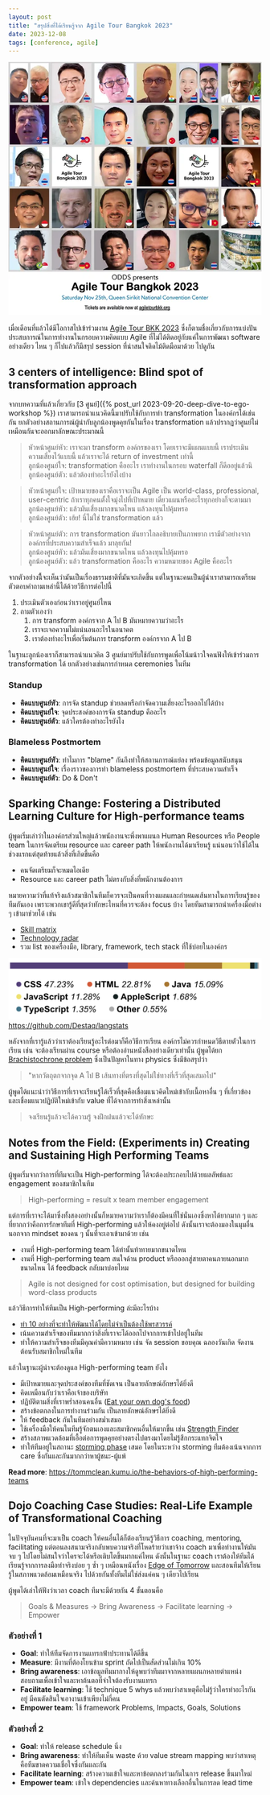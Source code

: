 ```yaml
---
layout: post
title: "สรุปสิ่งที่ได้เรียนรู้จาก Agile Tour Bangkok 2023"
date: 2023-12-08
tags: [conference, agile]
---
```


![Agile Tour BKK 2023](/assets/2023-12-18-agile-tour-bkk.webp)

เมื่อเดือนที่แล้วได้มีโอกาสไปเข้าร่วมงาน [Agile Tour BKK 2023](https://www.agiletourbkk.org/) ซึ่งก็ตามชื่อเกี่ยวกับการแบ่งปันประสบการณ์ในการทำงานในกรอบความคิดแบบ Agile ที่ไม่ได้ติดอยู่กับแค่ในการพัฒนา software อย่างเดียว ไหน ๆ ก็ไปแล้วก็มีสรุป session ที่น่าสนใจติดไม้ติดมือมาด้วย ไปดูกัน

## 3 centers of intelligence: Blind spot of transformation approach
จากบทความที่แล้วเกี่ยวกับ [3 ศูนย์]({% post_url 2023-09-20-deep-dive-to-ego-workshop %}) เราสามารถนำแนวคิดนี้มาปรับใช้กับการทำ transformation ในองค์กรได้เช่นกัน ยกตัวอย่างสถานการณ์ผู้นำกับลูกน้องพูดคุยกันในเรื่อง transformation แล้วปรากฏว่าศูนย์ไม่เหมือนกันจะออกมาลักษณะประมาณนี้

> หัวหน้าศูนย์หัว: เราจะมา transform องค์กรของเรา โดยเราจะมีแผนแบบนี้ เราประเมินความเสี่ยงไว้แบบนี้ แล้วเราจะได้ return of investment เท่านี้  
> ลูกน้องศูนย์ใจ: transformation คืออะไร เราทำงานในกรอบ waterfall ก็ดีออยู่แล้วนิ  
> ลูกน้องศูนย์ตัว: แล้วต้องทำอะไรยังไงบ้าง

> หัวหน้าศูนย์ใจ: เป้าหมายของเราคือเราจะเป็น Agile เป็น world-class, professional, user-centric ถ้าเราทุกคนตั้งใจมุ่งไปที่เป้าหมาย เดี๋ยวแผนหรืออะไรทุกอย่างก็จะตามมา  
> ลูกน้องศูนย์หัว: แล้วมันเสี่ยงมากขนาดไหน แล้วลงทุนไปคุ้มหรอ  
> ลูกน้องศูนย์ตัว: เฮ้ย! นี่ไม่ใช่ transformation แล้ว

> หัวหน้าศูนย์ตัว: การ transformation มันยาวไกลอธิบายเป็นภาพยาก เรามีตัวอย่างจากองค์กรที่ประสบความสำเร็จแล้ว มาลุยกัน!  
> ลูกน้องศูนย์หัว: แล้วมันเสี่ยงมากขนาดไหน แล้วลงทุนไปคุ้มหรอ  
> ลูกน้องศูนย์ตัว: แล้ว transformation คืออะไร ความหมายของ Agile คืออะไร

จากตัวอย่างนีี้จะเห็นว่ามันเป็นเรื่องธรรมชาติที่มันจะเกิดขึ้น แต่ในฐานะคนเป็นผู้นำเราสามารถเตรียมตัวตอบคำถามเหล่านี้ได้ด้วยวิธีการต่อไปนี้

1. ประเมินตัวเองก่อนว่าเราอยู่ศูนย์ไหน
2. ถามตัวเองว่า
   1. การ transform องค์กรจาก A ไป B มันหมายความว่าอะไร
   2. เราจะเจอความไม่แน่นอนอะไรในอนาคต
   3. เราต้องทำอะไรเพื่อเริ่มต้นการ transform องค์กรจาก A ไป B

ในฐานะลูกน้องเราก็สามารถนำแนวคิด 3 ศูนย์มาปรับใช้กับการพูดเพื่อโน้มน้าวใจคนฟังให้เข้าร่วมการ transformation ได้ ยกตัวอย่างเช่นการกำหนด ceremonies ในทีม

### Standup
- **คิดแบบศูนย์หัว**: การจัด standup ช่วยลดหรือกำจัดความเสี่ยงอะไรออกไปได้บ้าง  
- **คิดแบบศูนย์ใจ**: จุดประสงค์ของการจัด standup คืออะไร
- **คิดแบบศูนย์ตัว**: แล้วใครต้องทำอะไรยังไง

### Blameless Postmortem
- **คิดแบบศูนย์หัว**: ทำไมการ "blame" กันถึงทำให้สถานการณ์แย่ลง พร้อมข้อมูลสนับสนุน
- **คิดแบบศูนย์ใจ**: เรื่องราวของการทำ blameless postmortem ที่ประสบความสำเร็จ
- **คิดแบบศูนย์ตัว**: Do & Don't

## Sparking Change: Fostering a Distributed Learning Culture for High-performance teams
ผู้พูดเริ่มเล่าว่าในองค์กรส่วนใหญ่แล้วพนักงานจะพึ่งพาแผนก Human Resources หรือ People team ในการจัดเตรียม resource และ career path ให้พนักงานได้มาเรียนรู้ แน่นอนว่าใช้ได้ในช่วงแรกแต่สุดท้ายแล้วสิ่งที่เกิดขึ้นคือ

- คนจัดเตรียมก็จะหมดไอเดีย
- Resource และ career path ไม่ตรงกับสิ่งที่พนักงานต้องการ

หมายความว่าที่แท้จริงแล้วสมาชิกในทีมก็ควรจะเป็นคนที่วางแผนและกำหนดเส้นทางในการเรียนรู้ของทีมกันเอง เพราะพวกเขารู้ดีที่สุดว่าทักษะไหนที่ควรจะต้อง focus บ้าง โดยทีมสามารถนำเครื่องมือต่าง ๆ เข้ามาช่วยได้ เช่น

- [Skill matrix](https://www.rewo.io/skills-matrix-for-manufacturing/)
- [Technology radar](https://www.thoughtworks.com/radar)
- รวม list ของเครื่องมือ, library, framework, tech stack ที่ใช้บ่อยในองค์กร

![GitHub langstats](/assets/2023-12-18-github-lang-stats.png)
<https://github.com/Destaq/langstats>

หลังจากที่เรารู้แล้วว่าเราต้องเรียนรู้อะไรต่อมาก็คือวิธีการเรียน องค์กรไม่ควรกำหนดวิธีตายตัวในการเรียน เช่น จะต้องเรียนผ่าน course หรือต้องอ่านหนังสืออย่างเดียวเท่านั้น ผู้พูดได้ยก [Brachistochrone problem](https://en.wikipedia.org/wiki/Brachistochrone_curve) ซึ่งเป็นปัญหาในทาง physics ซึ่งมีข้อสรุปว่า 

> "หากวัตถุตกจากจุด A ไป B เส้นทางที่ตรงที่สุดไม่ใช่ทางที่เร็วที่สุดเสมอไป"

ผู้พูดได้แนะนำว่าวิธีการที่เราจะเรียนรู้ได้เร็วที่สุดคือเชื่อมแนวคิดใหม่เข้ากับเนื้อหาอื่น ๆ ที่เกี่ยวข้อง และเชื่อมแนวปฏิบัติใหม่เข้ากับ value ที่ได้จากการทำสิ่งเหล่านั้น

> จงเรียนรู้แล้วจะได้ความรู้ จงฝึกฝนแล้วจะได้ทักษะ

## Notes from the Field: (Experiments in) Creating and Sustaining High Performing Teams
ผู้พูดเริ่มจากว่าการที่ทีมจะเป็น High-performing ได้จะต้องประกอบไปด้วยผลลัพธ์และ engagement ของสมาชิกในทีม

> High-performing = result x team member engagement

แต่การที่เราจะได้มาซึ่งทั้งสองอย่างนั้นก็หมายความว่าเราก็ต้องมีคนที่ใช่นั่นเองซึ่งหาได้ยากมาก ๆ และที่ยากกว่าคือการรักษาทีมที่ High-performing แล้วให้คงอยู่ต่อไป ดังนั้นเราจะต้องมองในมุมอื่นนอกจาก mindset ของคน ๆ นั้นที่จะเอาเข้ามาด้วย เช่น

- งานที่ High-performing team ได้ทำนั้นท้าทายมากขนาดไหน
- งานที่ High-performing team สนใจด้าน product หรือออกสู่สายตาคนภายนอกมากขนาดไหน ได้ feedback กลับมาบ่อยไหม

> Agile is not designed for cost optimisation, but designed for building word-class products

แล้ววิธีการทำให้ทีมเป็น High-performing ล่ะมีอะไรบ้าง
- [ทำ 10 อย่างที่จะทำให้พัฒนาได้โดยไม่จำเป็นต้องใช้พรสวรรค์](https://economics.virginia.edu/10-things-require-zero-talent)
- เน้นความสำเร็จของทีมมากกว่าสิ่งที่เราจะได้ออกไปจากการเข้าไปอยู่ในทีม
- ทำให้ความสำเร็จของทีมมีคุณค่ามีความหมาย เช่น จัด session ขอบคุณ ฉลองวันเกิด จัดงานต้อนรับสมาชิกใหม่ในทีม

แล้วในฐานะผู้นำจะต้องดูแล High-performing team ยังไง
- มีเป้าหมายและจุดประสงค์ของทีมที่ชัดเจน เป็นลายลักษณ์อักษรได้ยิ่งดี
- คิดเหมือนกับว่าเราคือเจ้าของบริษัท
- ปฏิบัติตามสิ่งที่เราพร่ำสอนคนอื่น ([Eat your own dog's food](https://en.wikipedia.org/wiki/Eating_your_own_dog_food))
- สร้างข้อตกลงในการทำงานร่วมกัน เป็นลายลักษณ์อักษรได้ยิ่งดี
- ให้ feedback กันในทีมอย่างสม่ำเสมอ
- ใช้เครื่องมือให้คนในทีมรู้จักตนเองและสมาชิกคนอื่นให้มากขึ้น เช่น [Strength Finder](https://priwziest.medium.com/clifton-strengths-finder-%E0%B9%81%E0%B8%9A%E0%B8%9A%E0%B8%97%E0%B8%94%E0%B8%AA%E0%B8%AD%E0%B8%9A%E0%B8%AB%E0%B8%B2%E0%B8%88%E0%B8%B8%E0%B8%94%E0%B9%81%E0%B8%82%E0%B9%87%E0%B8%87-%E0%B8%97%E0%B8%B5%E0%B9%88%E0%B8%97%E0%B8%B3%E0%B9%83%E0%B8%AB%E0%B9%89%E0%B9%80%E0%B8%A3%E0%B8%B2%E0%B9%80%E0%B8%9B%E0%B9%87%E0%B8%99%E0%B8%84%E0%B8%99%E0%B8%AA%E0%B8%B2%E0%B8%A2%E0%B8%AA%E0%B8%B5%E0%B8%A1%E0%B9%88%E0%B8%A7%E0%B8%87-b37e2e136cba)
- สร้างสภาพแวดล้อมที่เอื้อต่อการพูดคุยอย่างตรงไปตรงมาโดยไม่รู้สึกกระแทกจิตใจ
- ทำให้ทีมอยู่ในสถานะ [storming phase](https://en.wikipedia.org/wiki/Tuckman%27s_stages_of_group_development) เสมอ โดยในระหว่าง storming ทีมต้องเน้นจากการ care ซึ่งกันและกันมากกว่าหาผู้ชนะ-ผู้แพ้

**Read more**: <https://tommclean.kumu.io/the-behaviors-of-high-performing-teams>

## Dojo Coaching Case Studies: Real-Life Example of Transformational Coaching
ในปัจจุบันคนที่จะมาเป็น coach ให้คนอื่นได้ก็ต้องเรียนรู้วิธีการ coaching, mentoring, facilitating แต่ตอนลงสนามจริงกลับพบความจริงที่โหดร้ายว่าเขาจ้าง coach มาเพื่อทำงานให้มันจบ ๆ ไปโดยไม่สนใจว่าใครจะได้หรือเติบโตขึ้นมากแค่ไหน ดังนั้นในฐานะ coach เราต้องให้ทีมได้เรียนรู้จากการลงมือทำจริงบ่อย ๆ ซ้ำ ๆ เหมือนหนังเรื่อง [Edge of Tomorrow](https://www.imdb.com/title/tt1631867/) และสอนทีมให้เรียนรู้ในสภาพแวดล้อมเหมือนจริง ไปด้วยกันทั้งทีมไม่ใช่ส่งแค่คน ๆ เดียวไปเรียน  

ผู้พูดได้เล่าให้ฟังว่าเวลา coach ทีมจะมีด้วยกัน 4 ขั้นตอนคือ
> Goals & Measures -> Bring Awareness -> Facilitate learning -> Empower

### ตัวอย่างที่ 1
- **Goal**: ทำให้ทีมจัดการงานแทรกฟ้าประทานได้ดีขึ้น
- **Measure**: มีงานที่ต้องโยนข้าม sprint ถัดไปเป็นสัดส่วนไม่เกิน 10%
- **Bring awareness**: เอาข้อมูลทีมมากางให้ดูพบว่าทีมมาจากหลายแผนกหลายตำแหน่ง สอบถามเพื่อเข้าใจและหาต้นตอที่จำใจต้องรับงานแทรก
- **Facilitate learning**: ใช้ technique 5 whys แล้วพบว่าสาเหตุคือไม่รู้ว่าใครทำอะไรกันอยู่ มีคนตัดสินใจเอางานเข้าเพียงไม่กี่คน
- **Empower team**: ใช้ framework Problems, Impacts, Goals, Solutions

### ตัวอย่างที่ 2
- **Goal**: ทำให้ release schedule นิ่ง
- **Bring awareness**: ทำให้ทีมเห็น waste ด้วย value stream mapping พบว่าสาเหตุคือทีมขาดความเชื่อใจซึ่งกันและกัน
- **Facilitate learning**: สร้างความเข้าใจและหาข้อตกลงร่วมกันในการ release ขึ้นมาใหม่
- **Empower team**: เข้าใจ dependencies และค้นหาทางเลือกอื่นในการลด lead time
